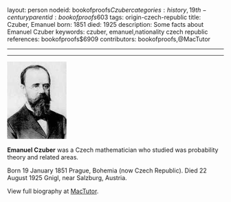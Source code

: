 layout: person
nodeid: bookofproofs$Czuber
categories: history,19th-century
parentid: bookofproofs$603
tags: origin-czech-republic
title: Czuber, Emanuel
born: 1851
died: 1925
description: Some facts about Emanuel Czuber
keywords: czuber, emanuel,nationality czech republic
references: bookofproofs$6909
contributors: bookofproofs,@MacTutor

---


---

![Czuber.jpg](https://github.com/bookofproofs/bookofproofs.github.io/blob/main/_sources/_assets/images/portraits/Czuber.jpg?raw=true)

**Emanuel Czuber** was a Czech mathematician who studied was probability theory and related areas.

Born 19 January 1851 Prague, Bohemia (now Czech Republic). Died 22 August 1925 Gnigl, near Salzburg, Austria.


View full biography at [MacTutor](https://mathshistory.st-andrews.ac.uk/Biographies/Czuber/).